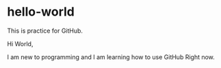 # hello-world
This is practice for GitHub.

Hi World,

I am new to programming and I am learning how to use GitHub Right now.
